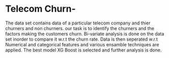 # Telecom Churn-

The data set contains data of a particular telecom company and thier churners and non churners. our task is to identify the churners and the factors making the customers churn.
Bi-variate analysis is done on the data set inorder to compare it w.r.t the churn rate.
Data is then seperated w.r.t Numerical and categorical features and various ensamble techniques are applied.
The best model XG Boost is selected and further analysis is done.